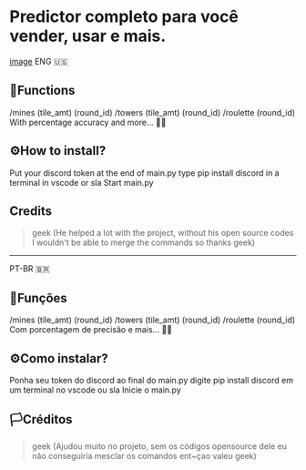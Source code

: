 # Predictor completo para você vender, usar e mais.

[image](https://ibb.co/hRYNmwL)
  ENG 🇺🇸
## 📝Functions
/mines (tile_amt) (round_id)
/towers (tile_amt) (round_id)
/roulette (round_id)
With percentage accuracy and more... 🤷‍♂️

## ⚙️How to install?
Put your discord token at the end of main.py
type pip install discord in a terminal in vscode or sla
Start main.py

## Credits
> geek (He helped a lot with the project, without his open source codes I wouldn't be able to merge the commands so thanks geek)
----------------------------------------------------------
  PT-BR 🇧🇷
## 📝Funções
/mines (tile_amt) (round_id)
/towers (tile_amt) (round_id)
/roulette (round_id)
Com porcentagem de precisão e mais... 🤷‍♂️

## ⚙️Como instalar?
Ponha seu token do discord ao final do main.py
digite pip install discord em um terminal no vscode ou sla
Inicie o main.py


## 🏳️Créditos
> geek (Ajudou muito no projeto, sem os códigos opensource dele eu não conseguiria mesclar os comandos ent~çao valeu geek)

